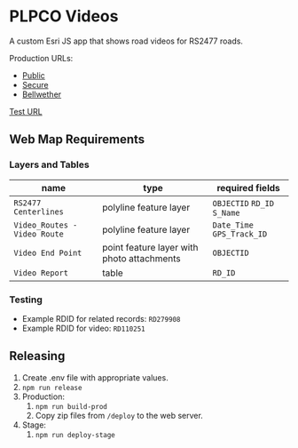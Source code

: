 # PLPCO Videos

A custom Esri JS app that shows road videos for RS2477 roads.

Production URLs:

* [Public](https://maps.publiclands.utah.gov/roadview/viewer)
* [Secure](https://maps.publiclands.utah.gov/roadview/internal)
* [Bellwether](https://maps.publiclands.utah.gov/roadview/bellwether)

[Test URL](https://test.mapserv.utah.gov/plpco-videos/)

## Web Map Requirements

### Layers and Tables

| name | type | required fields
| ---- | ---- | ----
| `RS2477 Centerlines` | polyline feature layer | `OBJECTID` `RD_ID` `S_Name`
| `Video_Routes - Video Route` | polyline feature layer | `Date_Time` `GPS_Track_ID`
| `Video End Point` | point feature layer with photo attachments | `OBJECTID`
| `Video Report` | table | `RD_ID`

### Testing

* Example RDID for related records: `RD279908`
* Example RDID for video: `RD110251`

## Releasing

1. Create .env file with appropriate values.
1. `npm run release`
1. Production:
    1. `npm run build-prod`
    1. Copy zip files from `/deploy` to the web server.
1. Stage:
    1. `npm run deploy-stage`

